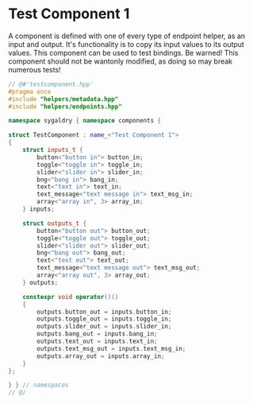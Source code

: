# Test Component 1

A component is defined with one of every type of endpoint helper, as an input
and output. It's functionality is to copy its input values to its output values.
This component can be used to test bindings. Be warned! This component should
not be wantonly modified, as doing so may break numerous tests!

```cpp
// @#'testcomponent.hpp'
#pragma once
#include "helpers/metadata.hpp"
#include "helpers/endpoints.hpp"

namespace sygaldry { namespace components {

struct TestComponent : name_<"Test Component 1">
{
    struct inputs_t {
        button<"button in"> button_in;
        toggle<"toggle in"> toggle_in;
        slider<"slider in"> slider_in;
        bng<"bang in"> bang_in;
        text<"text in"> text_in;
        text_message<"text message in"> text_msg_in;
        array<"array in", 3> array_in;
    } inputs;

    struct outputs_t {
        button<"button out"> button_out;
        toggle<"toggle out"> toggle_out;
        slider<"slider out"> slider_out;
        bng<"bang out"> bang_out;
        text<"text out"> text_out;
        text_message<"text message out"> text_msg_out;
        array<"array out", 3> array_out;
    } outputs;

    constexpr void operator()()
    {
        outputs.button_out = inputs.button_in;
        outputs.toggle_out = inputs.toggle_in;
        outputs.slider_out = inputs.slider_in;
        outputs.bang_out = inputs.bang_in;
        outputs.text_out = inputs.text_in;
        outputs.text_msg_out = inputs.text_msg_in;
        outputs.array_out = inputs.array_in;
    }
};

} } // namespaces
// @/
```

